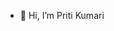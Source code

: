 - 👋 Hi, I’m Priti Kumari


<!---
pritikG/pritikG is a ✨ special ✨ repository because its `README.md` (this file) appears on your GitHub profile.
You can click the Preview link to take a look at your changes.
--->
